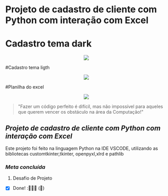 # Projeto de cadastro de cliente com Python com interação com Excel

# Cadastro tema dark
<div align="center">
<img src="https://github.com/FelipeQ-CODE/ProjetoCadastro/assets/103467527/6a9e9791-b371-43e5-85b5-50d4b7ecab19"/>
</div> 

#Cadastro tema ligth
<div align="center">
<img src="https://github.com/FelipeQ-CODE/ProjetoCadastro/assets/103467527/7294dcdf-ad12-44d6-82bc-65cb3f37753b"/>
</div>

#Planilha do excel
<div align="center">
<img src="https://github.com/FelipeQ-CODE/ProjetoCadastro/assets/103467527/8a32cb6f-03dc-418e-9f3d-9bdb281194b6 "/>
</div>

>"Fazer um código perfeito é difícil, mas não impossível para aqueles que querem vencer os obstáculo na área da Computação!"
<!-- Minhas palavras --> 

## _*Projeto de cadastro de cliente com Python com interação com Excel*_
Este projeto foi feito na linguagem Python  na IDE VSCODE, utilizando as bibliotecas customtkinter,tkinter, openpyxl,xlrd e pathlib


### _*Meta concluída*_ 
1. Desafio de Projeto 
- [X] Done! :🚀👩‍💻 (:tada:)

[^1]: Este Projeto tem como objetivo treinar os códigos em Python e ser acrescentado ao Portfólio.
